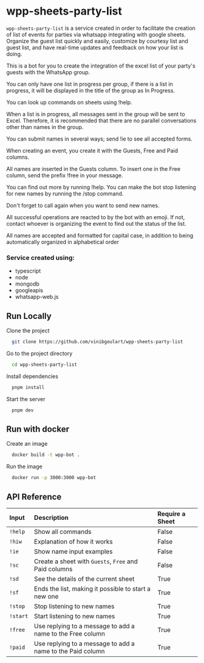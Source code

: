 # wpp-sheets-party-list

`wpp-sheets-party-list` is a service created in order to facilitate the creation of list of events for parties via whatsapp integrating with google sheets. Organize the guest list quickly and easily, customize by courtesy list and guest list, and have real-time updates and feedback on how your list is doing.

This is a bot for you to create the integration of the excel list of your party's guests with the WhatsApp group.

You can only have one list in progress per group, if there is a list in progress, it will be displayed in the title of the group as In Progress.

You can look up commands on sheets using !help.

When a list is in progress, all messages sent in the group will be sent to Excel. Therefore, it is recommended that there are no parallel conversations other than names in the group.

You can submit names in several ways; send !ie to see all accepted forms.

When creating an event, you create it with the Guests, Free and Paid columns.

All names are inserted in the Guests column. To insert one in the Free column, send the prefix !free in your message.

You can find out more by running !help. You can make the bot stop listening for new names by running the /stop command.

Don't forget to call again when you want to send new names.

All successful operations are reacted to by the bot with an emoji. If not, contact whoever is organizing the event to find out the status of the list.

All names are accepted and formatted for capital case, in addition to being automatically organized in alphabetical order

### Service created using:

- typescript
- node
- mongodb
- googleapis
- whatsapp-web.js

## Run Locally

Clone the project

```bash
  git clone https://github.com/vinibgoulart/wpp-sheets-party-list
```

Go to the project directory

```bash
  cd wpp-sheets-party-list
```

Install dependencies

```bash
  pnpm install
```

Start the server

```bash
  pnpm dev
```

## Run with docker

Create an image

```bash
  docker build -t wpp-bot .
```

Run the image

```bash
  docker run -p 3000:3000 wpp-bot
```

## API Reference

| Input    | Description                                                | Require a Sheet |
| :------- | :--------------------------------------------------------- | :-------------- |
| `!help`  | Show all commands                                          | False           |
| `!hiw`   | Explanation of how it works                                | False           |
| `!ie`    | Show name input examples                                   | False           |
| `!sc`    | Create a sheet with `Guests`, `Free` and Paid columns      | False           |
| `!sd`    | See the details of the current sheet                       | True            |
| `!sf`    | Ends the list, making it possible to start a new one       | True            |
| `!stop`  | Stop listening to new names                                | True            |
| `!start` | Start listening to new names                               | True            |
| `!free`  | Use replying to a message to add a name to the Free column | True            |
| `!paid`  | Use replying to a message to add a name to the Paid column | True            |
